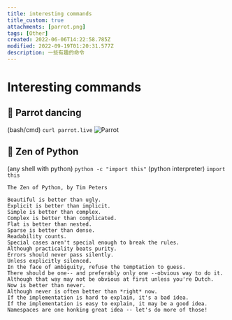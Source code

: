 ```yaml
---
title: interesting commands
title_custom: true
attachments: [parrot.png]
tags: [Other]
created: 2022-06-06T14:22:58.785Z
modified: 2022-09-19T01:20:31.577Z
description: 一些有趣的命令
---
```


# Interesting commands
## 🦜 Parrot dancing
(bash/cmd) `curl parrot.live`
![Parrot](@attachment/parrot.png)

## 🐍 Zen of Python
(any shell with python) `python -c "import this"`
(python interpreter) `import this`
```text
The Zen of Python, by Tim Peters

Beautiful is better than ugly.
Explicit is better than implicit.
Simple is better than complex.
Complex is better than complicated.
Flat is better than nested.
Sparse is better than dense.
Readability counts.
Special cases aren't special enough to break the rules.
Although practicality beats purity.
Errors should never pass silently.
Unless explicitly silenced.
In the face of ambiguity, refuse the temptation to guess.
There should be one-- and preferably only one --obvious way to do it.
Although that way may not be obvious at first unless you're Dutch.
Now is better than never.
Although never is often better than *right* now.
If the implementation is hard to explain, it's a bad idea.
If the implementation is easy to explain, it may be a good idea.
Namespaces are one honking great idea -- let's do more of those!
```

